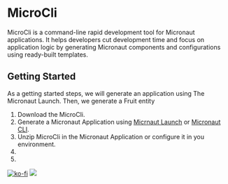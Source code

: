 # MicroCli
MicroCli is a command-line rapid development tool for Micronaut applications. It helps developers cut development time and focus on application logic by generating Micronaut components and configurations using ready-built templates. 


## Getting Started

As a getting started steps, we will generate an application using The Micronaut Launch. Then, we generate a Fruit entity 
1. Download the MicroCli. 
2. Generate a Micronaut Application using [Micrnaut Launch](https://launch.micronaut.io) or [Micronaut CLI](https://micronaut.io/download/). 
3. Unzip MicroCli in the Micronaut Application or configure it in you environment.  
4. 
5. 

[![ko-fi](https://ko-fi.com/img/githubbutton_sm.svg)](https://ko-fi.com/P5P411AKC)
<a href="https://www.buymeacoffee.com/hashimati"><img src="https://img.buymeacoffee.com/button-api/?text=Buy me a coffee&emoji=&slug=hashimati&button_colour=BD5FFF&font_colour=ffffff&font_family=Cookie&outline_colour=000000&coffee_colour=FFDD00"></a>

